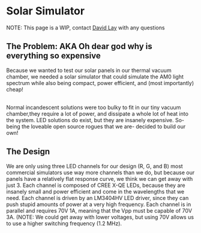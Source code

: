 # Solar SimulatorNOTE: This page is a WIP, contact [David Lay](https://github.com/davidalay) with any questions## The Problem:  AKA Oh dear god why is everything so expensiveBecause we wanted to test our solar panels in our thermal vacuum chamber, we needed a solar simulator that could simulate the AM0 light spectrum while also being compact, power efficient, and (most importantly) cheap!<br /> Normal incandescent solutions were too bulky to fit in our tiny vacuum chamber,they require a lot of power, and dissipate a whole lot of heat into the system.  LED solutions do exist, but they are insanely expensive. So-being the loveable open source rogues that we are- decided to build our own!<br /> ## The DesignWe are only using three LED channels for our design (R, G, and B) most commercial simulators use way more channels than we do, but because our panels have a relatively flat response curve, we think we can get away with just 3.  Each channel is composed of CREE X-QE LEDs, because they are insanely small and power efficient and come in the wavelengths that we need.  Each channel is driven by an LM3404HV LED driver, since they can push stupid amounts of power at a very high frequency.  Each channel is in parallel and requires 70V 1A, meaning that the Vpp must be capable of 70V 3A. (NOTE: We could get away with lower voltages, but using 70V allows us to use a higher switching frequency (1.2 MHz).